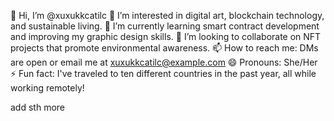 👋 Hi, I’m @xuxukkcatilc
👀 I’m interested in digital art, blockchain technology, and sustainable living.
🌱 I’m currently learning smart contract development and improving my graphic design skills.
💞️ I’m looking to collaborate on NFT projects that promote environmental awareness.
📫 How to reach me: DMs are open or email me at xuxukkcatilc@example.com
😄 Pronouns: She/Her
⚡ Fun fact: I've traveled to ten different countries in the past year, all while working remotely!

<!---
xuxukkcatilc/xuxukkcatilc is a ✨ special ✨ repository because its `README.md` (this file) appears on your GitHub profile.
You can click the Preview link to take a look at your changes.
--->


add sth more
